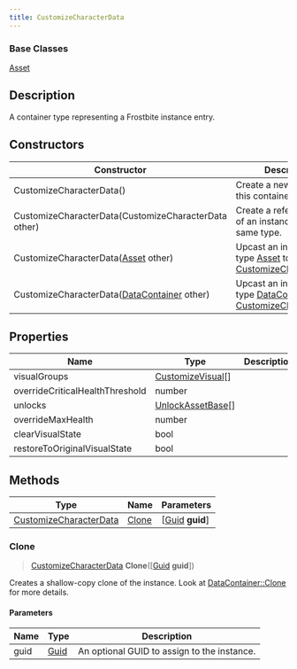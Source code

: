 ```yaml
---
title: CustomizeCharacterData
---
```

### Base Classes

[Asset](/vext/ref/fb/asset/)

## Description

A container type representing a Frostbite instance entry.

## Constructors

| Constructor                                                                       | Description                                                                                                                         |
| --------------------------------------------------------------------------------- | ----------------------------------------------------------------------------------------------------------------------------------- |
| CustomizeCharacterData()                                                          | Create a new instance of this container type.                                                                                       |
| CustomizeCharacterData(CustomizeCharacterData other)                              | Create a reference copy of an instance of the same type.                                                                            |
| CustomizeCharacterData([Asset](/vext/ref/fb/asset/) other)                                      | Upcast an instance of type [Asset](/vext/ref/fb/asset/) to [CustomizeCharacterData](/vext/ref/fb/customizecharacterdata/).                                      |
| CustomizeCharacterData([DataContainer](/vext/ref/shared/class/datacontainer) other) | Upcast an instance of type [DataContainer](/vext/ref/shared/class/datacontainer) to [CustomizeCharacterData](/vext/ref/fb/customizecharacterdata/). |

## Properties

| Name                            | Type                                   | Description |
| ------------------------------- | -------------------------------------- | ----------- |
| visualGroups                    | [CustomizeVisual](/vext/ref/fb/customizevisual/)\[\] |             |
| overrideCriticalHealthThreshold | number                                 |             |
| unlocks                         | [UnlockAssetBase](/vext/ref/fb/unlockassetbase/)\[\] |             |
| overrideMaxHealth               | number                                 |             |
| clearVisualState                | bool                                   |             |
| restoreToOriginalVisualState    | bool                                   |             |

## Methods

| Type                                             | Name            | Parameters                                     |
| ------------------------------------------------ | --------------- | ---------------------------------------------- |
| [CustomizeCharacterData](/vext/ref/fb/customizecharacterdata/) | [Clone](#clone) | \[[Guid](/vext/ref/shared/class/guid) **guid**\] |

### Clone

> [CustomizeCharacterData](/vext/ref/fb/customizecharacterdata/) **Clone**(\[[Guid](/vext/ref/shared/class/guid) **guid**\])

Creates a shallow-copy clone of the instance. Look at [DataContainer::Clone](/vext/ref/shared/class/datacontainer#clone) for more details.

#### Parameters

| Name | Type         | Description                                 |
| ---- | ------------ | ------------------------------------------- |
| guid | [Guid](/vext/ref/shared/class/guid/) | An optional GUID to assign to the instance. |
